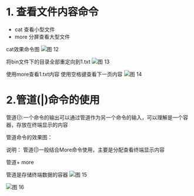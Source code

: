 # 1. 查看文件内容命令

* cat 查看小型文件
* more 分屏查看大型文件

cat效果命令图
![图 12](../../images/9badcda88334273e43705dda2ed9f25d61385eaf3fbbe3052e24833d0a8511df.png)  


将bin文件下的目录全部重定向到1.txt
![图 13](../../images/f624194186ddd534640834a7cf4c3a477e58e64d88ae1c14474cc8bc95d048c9.png)  

使用more查看1.txt内容  使用空格键查看下一页内容
![图 14](../../images/6cfc1f33e9b40da20173ea3efcc9404dea58b83a593cf80b384645685fe14572.png)  

# 2.管道(|)命令的使用
管道(|):一个命令的输出可以通过管道作为另一个命令的输入，可以理解是一个容器，存放在终端显示的内容

管道命令的效果图：




说明：
管道(|)一般结合More命令使用，主要是分配查看终端显示内容


管道+ more

管道是存储终端数据的容器
![图 15](../../images/fac743ac79d1a0136f81145de0a9b5b83a47b82ce7f74b32771c038df2752020.png)  

![图 16](../../images/72b263d96da6a8da64c4ebb5ddf3da8ca25f1a04122613adbe3c83269248b70e.png)  





